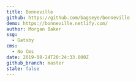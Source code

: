 ```yaml
---
title: Bonneville
github: https://github.com/bagseye/bonneville
demo: https://bonneville.netlify.com/
author: Morgan Baker
ssg:
  - Gatsby
cms:
  - No Cms
date: 2019-08-24T20:24:33.000Z
github_branch: master
stale: false
---
```

